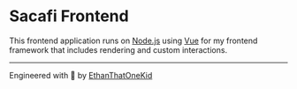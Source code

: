 # Sacafi Frontend

This frontend application runs on [Node.js](https://nodejs.org/en/) using [Vue](https://vuejs.org/) for my frontend framework that includes rendering and custom interactions.

---

Engineered with 💝 by [EthanThatOneKid](http://ethandavidson.com/)